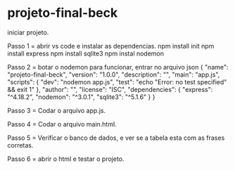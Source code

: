 # projeto-final-beck

iniciar projeto.

Passo 1 = abrir vs code e instalar as dependencias.
npm install init
npm install express
npm install sqlite3
npm instal nodemon

Passo 2 = botar o nodemon para funcionar, entrar no arquivo json
{
  "name": "projeto-final-beck",
  "version": "1.0.0",
  "description": "",
  "main": "app.js",
  "scripts": {
    "dev": "nodemon app.js",
    "test": "echo \"Error: no test specified\" && exit 1"
  },
  "author": "",
  "license": "ISC",
  "dependencies": {
    "express": "^4.18.2",
    "nodemon": "^3.0.1",
    "sqlite3": "^5.1.6"
  }
}

Passo 3 = Codar o arquivo app.js.

Passo 4 = Codar o arquivo main.html.

Passo 5 = Verificar o banco de dados, e ver se a tabela esta com as frases corretas.

Passo 6 = abrir o html e testar o projeto.

